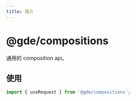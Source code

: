 ```yaml
---
title: 简介
---
```


# @gde/compositions

通用的 composition api。

## 使用

```jsx
import { useRequest } from '@gde/compositions';
```

